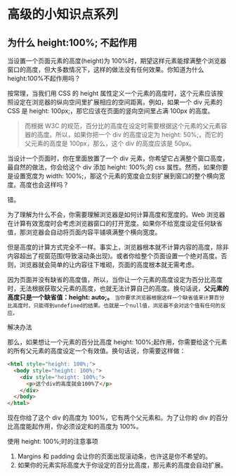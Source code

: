 # 高级的小知识点系列

## 为什么 height:100%; 不起作用

当设置一个页面元素的高度(height)为 100%时，期望这样元素能撑满整个浏览器窗口的高度，但大多数情况下，这样的做法没有任何效果。你知道为什么 height:100%不起作用吗？

按常理，当我们用 CSS 的 height 属性定义一个元素的高度时，这个元素应该按照设定在浏览器的纵向空间里扩展相应的空间距离。例如，如果一个 div 元素的 CSS 是 height: 100px;，那它应该在页面的竖向空间里占满 100px 的高度。

> 而根据 W3C 的规范，百分比的高度在设定时需要根据这个元素的父元素容器的高度。所以，如果你把一个 div 的高度设定为 height: 50%;，而它的父元素的高度是 100px，那么，这个 div 的高度应该是 50px。

当设计一个页面时，你在里面放置了一个 div 元素，你希望它占满整个窗口高度，最自然的做法，你会给这个 div 添加 height: 100%;的 css 属性。然而，如果你要是设置宽度为 width: 100%;，那这个元素的宽度会立刻扩展到窗口的整个横向宽度。高度也会这样吗？

错。

为了理解为什么不会，你需要理解浏览器是如何计算高度和宽度的。Web 浏览器在计算有效宽度时会考虑浏览器窗口的打开宽度。如果你不给宽度设定任何缺省值，那浏览器会自动将页面内容平铺填满整个横向宽度。

但是高度的计算方式完全不一样。事实上，浏览器根本就不计算内容的高度，除非内容超出了视窗范围(导致滚动条出现)。或者你给整个页面设置一个绝对高度。否则，浏览器就会简单的让内容往下堆砌，页面的高度根本就无需考虑。

因为页面并没有缺省的高度值，所以，当你让一个元素的高度设定为百分比高度时，无法根据获取父元素的高度，也就无法计算自己的高度。换句话说，**父元素的高度只是一个缺省值：height: auto;。** `当你要求浏览器根据这样一个缺省值来计算百分比高度时，只能得到undefined的结果。也就是一个null值，浏览器不会对这个值有任何的反应。`

解决办法

那么，如果想让一个元素的百分比高度 height: 100%;起作用，你需要给这个元素的所有父元素的高度设定一个有效值。换句话说，你需要这样做：

```html
<html style="height: 100%;">
  <body style="height: 100%;">
    <div style="height: 100%;">
      <p>这个div的高度就会100%了</p>
    </div>
  </body>
</html>
```

现在你给了这个 div 的高度为 100%，它有两个父元素<body>和<html>。为了让你的 div 的百分比高度能起作用，你必须设定<body>和<html>的高度为 100%。

使用 height: 100%;时的注意事项

1. Margins 和 padding 会让你的页面出现滚动条，也许这是你不希望的。
2. 如果你的元素实际高度大于你设定的百分比高度，那元素的高度会自动扩展。


